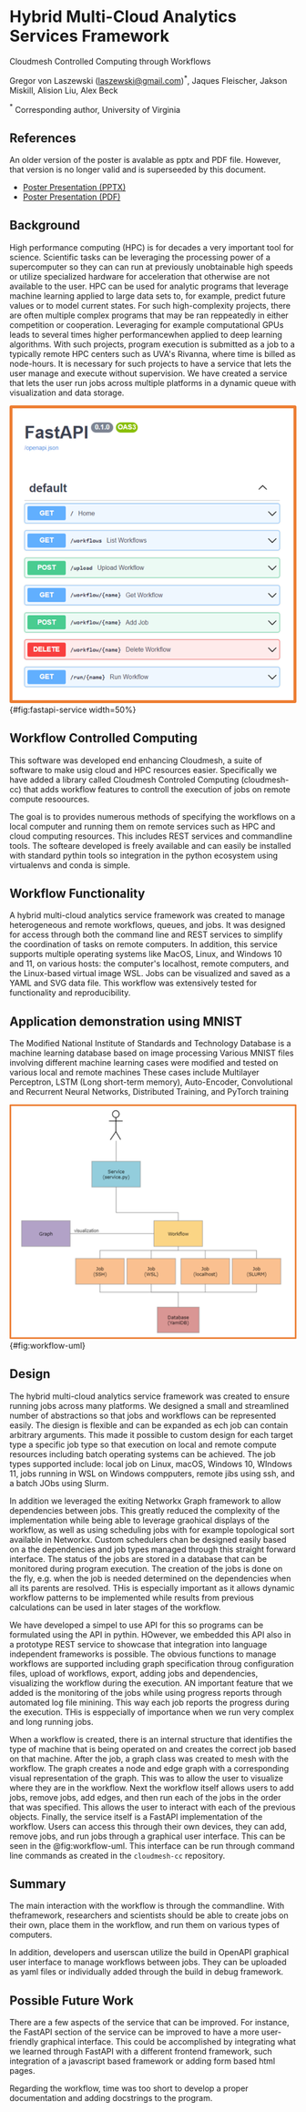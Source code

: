 # Hybrid Multi-Cloud Analytics Services Framework

Cloudmesh Controlled Computing through Workflows

Gregor von Laszewski (laszewski@gmail.com)$^*$,
Jaques Fleischer,
Jakson Miskill,
Alision Liu,
Alex Beck

$^*$ Corresponding author, University of Virginia

## References

An older version of the poster is avalable as pptx and PDF file. However, that version is no longer valid and is superseeded by this document.

* [Poster Presentation (PPTX)](https://github.com/cloudmesh/cloudmesh-cc/raw/main/documents/analytics-service.pptx)
* [Poster Presentation (PDF)](https://github.com/cloudmesh/cloudmesh-cc/raw/main/documents/analytics-service.pdf)

## Background

High performance computing (HPC) is for decades a very important
tool for science. Scientific tasks can be leveraging the processing power of a supercomputer so they can can
run at previously unobtainable high speeds or utilize specialized hardware for acceleration that otherwise are not available to the user. HPC can be used for
analytic programs that leverage  machine learning applied to large data sets to,
for example, predict future values or to model current states. For such
high-complexity projects, there are often multiple complex programs
that may be ran reppeatedly in either competition or cooperation. Leveraging for example computational GPUs
leads to several times higher performancewhen applied to deep
learning algorithms. With such projects, program execution is
submitted as a job to a typically remote HPC centers
such as UVA's Rivanna, where time is billed as node-hours. It is
necessary for such projects to have a service that lets the user
manage and execute without supervision. We have created a service that
lets the user run jobs across multiple platforms in a dynamic queue
with visualization and data storage.

![OpenAPI Description of the REST Interface to the Workflow](images/fastapi-service.png){#fig:fastapi-service width=50%}


## Workflow Controlled Computing

This software was developed end enhancing Cloudmesh, a suite of software to make usig cloud and HPC resources easier. Specifically we have added 
a library called Cloudmesh Controled Computing (cloudmesh-cc) that adds workflow features to controll the execution of jobs on remote compute resoources.

The goal is to provides numerous methods of specifying the workflows on a local computer and running them on remote services such as HPC and cloud computing resources. This includes REST services and commandline tools. The softeare developed is freely available and can easily be installed with standard pythin tools so integration in the python ecosystem using virtualenvs and conda is simple.


## Workflow Functionality

A hybrid multi-cloud analytics service framework was created to manage
heterogeneous and remote workflows, queues, and jobs.  It was designed
for access through both the command line and REST services
to simplify the coordination of tasks on remote computers.  In
addition, this service supports multiple operating systems like MacOS,
Linux, and Windows 10 and 11, on various hosts: the computer's
localhost, remote computers, and the Linux-based virtual image WSL.
Jobs can be visualized and saved as a YAML and SVG data file. This
workflow was extensively tested for functionality and reproducibility.

## Application demonstration using MNIST

The Modified National Institute of Standards and Technology Database
is a machine learning database based on image processing Various MNIST
files involving different machine learning cases were modified and
tested on various local and remote machines These cases include
Multilayer Perceptron, LSTM (Long short-term
memory), Auto-Encoder, Convolutional and Recurrent Neural
Networks, Distributed Training, and PyTorch training

![Design for the workflow.](images/workflow-uml.png){#fig:workflow-uml}

## Design

The hybrid multi-cloud analytics service framework was
created to ensure running jobs across
many platforms. We designed a small and streamlined number of abstractions so that jobs and workflows can be represented easily. The diesign is flexible and can be expanded as ech job can contain arbitrary arguments. This made it possible to custom design for each target type a specific job type so that execution on local and remote compute resources including batch operating systems can be achieved. The job types supported include:
local job on Linux, macOS, Windows 10, WIndows 11, jobs running in WSL on Windows compputers, remote jibs using ssh, and a batch JObs using Slurm.



In addition we leveraged the exiting Networkx Graph framework to allow dependencies between jobs. This greatly reduced the complexity of the implementation while being able to leverage graohical displays of the workflow, as well as using scheduling jobs with for example topological sort available in Networkx. Custom schedulers chan be designed easily based on a the dependencies and job types managed through this straight forward interface. The status of the jobs are stored in a database that can be monitored during program execution. The creation of the jobs is done on the fly, e.g. when the job is needed determined on the dependencies when all its parents are resolved. THis is especially important as it allows dynamic workflow patterns to be implemented while results from previous calculations can be used in later stages of the workflow. 

We have developed a simpel to use API for this so programs can be formulated using the API in pythin. HOwever, we embedded this API also in a prototype REST service to showcase that integration into language independent frameworks is possible. The obvious functions to manage workflows are supported including graph specification throug configuration files, upload of workflows, export, adding jobs and dependencies, visualizing the workflow during the execution. AN important feature that we added is the monitoring of the jobs while using progress reports through automated log file minining. This way each job reports the progress during the execution. THis is esppecially of importance when we run very complex and long running jobs.




When a workflow is created, there is an
internal structure that identifies the type of machine that is being
operated on and creates the correct job based on that machine. After
the job, a graph class was created to mesh with the workflow. The
graph creates a node and edge graph with a corresponding visual
representation of the graph. This was to allow the user to visualize
where they are in the workflow. Next the workflow itself allows users
to add jobs, remove jobs, add edges, and then run each of the jobs in
the order that was specified. This allows the user to interact with
each of the previous objects. Finally, the service itself is a FastAPI
implementation of the workflow. Users can access this through their
own devices, they can add, remove jobs, and run jobs through a
graphical user interface. This can be seen in the @fig:workflow-uml.
This interface can be run through command line commands as created in
the `cloudmesh-cc` repository.

## Summary

The main interaction with the workflow is through the commandline.
With theframework, researchers and scientists should be able to
create jobs on their own, place them in the workflow, and run them on
various types of computers.

In addition, developers and userscan utilize the build in OpenAPI 
graphical user interface to manage
workflows between jobs. They can be uploaded as yaml files or individually 
added through the build in debug framework.

## Possible Future Work

There are a few aspects of the service that can be improved. For
instance, the FastAPI section of the service can be improved to have
a more user-friendly graphical interface. This could be accomplished
by integrating what we learned through FastAPI with a different
frontend framework, such integration of a javascript based framework or 
adding form based html pages.

Regarding the workflow, time was too short to develop a proper 
documentation and adding docstrings to the program. 

